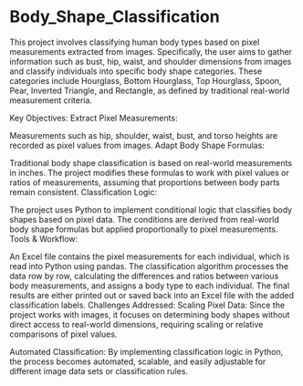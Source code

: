 # Body_Shape_Classification

This project involves classifying human body types based on pixel measurements extracted from images. Specifically, the user aims to gather information such as bust, hip, waist, and shoulder dimensions from images and classify individuals into specific body shape categories. These categories include Hourglass, Bottom Hourglass, Top Hourglass, Spoon, Pear, Inverted Triangle, and Rectangle, as defined by traditional real-world measurement criteria.

Key Objectives:
Extract Pixel Measurements:

Measurements such as hip, shoulder, waist, bust, and torso heights are recorded as pixel values from images.
Adapt Body Shape Formulas:

Traditional body shape classification is based on real-world measurements in inches. The project modifies these formulas to work with pixel values or ratios of measurements, assuming that proportions between body parts remain consistent.
Classification Logic:

The project uses Python to implement conditional logic that classifies body shapes based on pixel data. The conditions are derived from real-world body shape formulas but applied proportionally to pixel measurements.
Tools & Workflow:

An Excel file contains the pixel measurements for each individual, which is read into Python using pandas.
The classification algorithm processes the data row by row, calculating the differences and ratios between various body measurements, and assigns a body type to each individual.
The final results are either printed out or saved back into an Excel file with the added classification labels.
Challenges Addressed:
Scaling Pixel Data: Since the project works with images, it focuses on determining body shapes without direct access to real-world dimensions, requiring scaling or relative comparisons of pixel values.

Automated Classification: By implementing classification logic in Python, the process becomes automated, scalable, and easily adjustable for different image data sets or classification rules.
